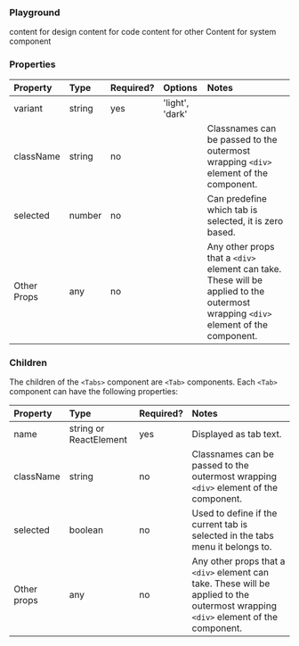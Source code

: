 <Anchor idToScrollTo="playground"><h3>Playground</h3></Anchor>

<Playground>
    <Tabs>
        <Tab name="design">content for design</Tab>
        <Tab name="code">content for code</Tab>
        <Tab name="other">content for other</Tab>
        <Tab name="system component">Content for system component</Tab>
    </Tabs>
</Playground>

<Anchor idToScrollTo="properties"><h3>Properties</h3></Anchor>


| Property    | Type   | Required? | Options         | Notes                                                                                                                              |
| :---------- | :----- | :-------- | :-------------- | :--------------------------------------------------------------------------------------------------------------------------------- |
| variant     | string | yes       | 'light', 'dark' |                                                                                                                                    |
| className   | string | no        |                 | Classnames can be passed to the outermost wrapping `<div>` element of the component.                                               |
| selected    | number | no        |                 | Can predefine which tab is selected, it is zero based.                                                                             |
| Other Props | any    | no        |                 | Any other props that a `<div>` element can take. These will be applied to the outermost wrapping `<div>` element of the component. |


<Anchor idToScrollTo="children"><h3>Children</h3></Anchor>

The children of the `<Tabs>` component are `<Tab>` components. Each `<Tab>` component can have the following properties:

| Property    | Type                   | Required? | Notes                                                                                                                              |
| :---------- | :--------------------- | :-------- | :--------------------------------------------------------------------------------------------------------------------------------- |
| name        | string or ReactElement | yes       | Displayed as tab text.                                                                                                             |
| className   | string                 | no        | Classnames can be passed to the outermost wrapping `<div>` element of the component.                                               |
| selected    | boolean                | no        | Used to define if the current tab is selected in the tabs menu it belongs to.                                                      |
| Other props | any                    | no        | Any other props that a `<div>` element can take. These will be applied to the outermost wrapping `<div>` element of the component. |

